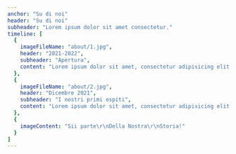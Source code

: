 ```yaml
---
anchor: "Su di noi"
header: "Su di noi"
subheader: "Lorem ipsum dolor sit amet consectetur."
timeline: [
  {
    imageFileName: "about/1.jpg",
    header: "2021-2022",
    subheader: "Apertura",
    content: "Lorem ipsum dolor sit amet, consectetur adipisicing elit. Minima maxime quam architecto quo inventore harum ex magni, dicta impedit."
  },
  {
    imageFileName: "about/2.jpg",
    header: "Dicembre 2021",
    subheader: "I nostri primi ospiti",
    content: "Lorem ipsum dolor sit amet, consectetur adipisicing elit. Minima maxime quam architecto quo inventore harum ex magni, dicta impedit."
  },
  {
    imageContent: "Sii parte\r\nDella Nostra\r\nStoria!"
  }
]
---
```

